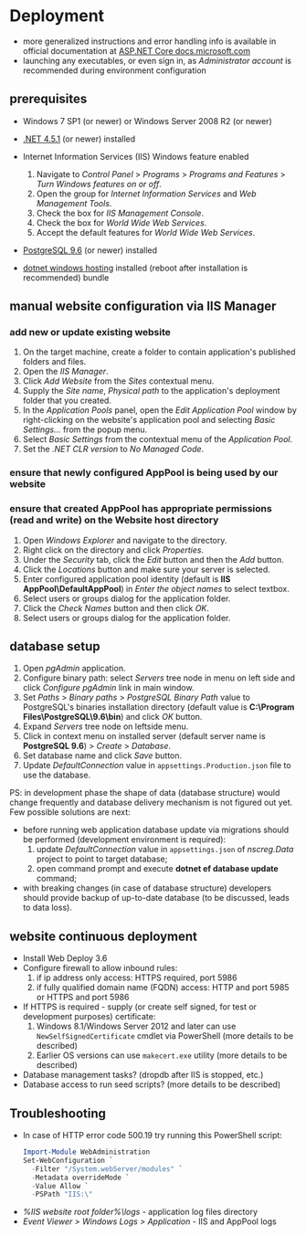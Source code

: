 # Deployment

* more generalized instructions and error handling info is available in official documentation at [ASP.NET Core docs.microsoft.com](https://docs.microsoft.com/en-us/aspnet/core/publishing/iis)
* launching any executables, or even sign in, as _Administrator account_ is recommended during environment configuration

## prerequisites

* Windows 7 SP1 (or newer) or Windows Server 2008 R2 (or newer)

* [.NET 4.5.1](https://www.microsoft.com/en-us/download/details.aspx?id=40773) (or newer) installed

* Internet Information Services (IIS) Windows feature enabled

  1. Navigate to _Control Panel_ > _Programs_ > _Programs and Features_ > _Turn Windows features on or off_.
  1. Open the group for _Internet Information Services_ and _Web Management Tools_.
  1. Check the box for _IIS Management Console_.
  1. Check the box for _World Wide Web Services_.
  1. Accept the default features for _World Wide Web Services_.

* [PostgreSQL 9.6](https://www.enterprisedb.com/downloads/postgres-postgresql-downloads#windows) (or newer) installed

* [dotnet windows hosting](https://aka.ms/dotnetcore_windowshosting_1_1_0) installed (reboot after installation is recommended) bundle

## manual website configuration via IIS Manager

### add new or update existing website

1. On the target machine, create a folder to contain application's published folders and files.
1. Open the _IIS Manager_.
1. Click _Add Website_ from the _Sites_ contextual menu.
1. Supply the _Site name_, _Physical path_ to the application's deployment folder that you created.
1. In the _Application Pools_ panel, open the _Edit Application Pool_ window by right-clicking on the website's application pool and selecting _Basic Settings..._ from the popup menu.
1. Select _Basic Settings_ from the contextual menu of the _Application Pool_.
1. Set the _.NET CLR version_ to _No Managed Code_.

### ensure that newly configured AppPool is being used by our website

### ensure that created AppPool has appropriate permissions (read and write) on the Website host directory

1. Open _Windows Explorer_ and navigate to the directory.
1. Right click on the directory and click _Properties_.
1. Under the _Security_ tab, click the _Edit_ button and then the _Add_ button.
1. Click the _Locations_ button and make sure your server is selected.
1. Enter configured application pool identity (default is **IIS AppPool\DefaultAppPool**) in _Enter the object names_ to select textbox.
1. Select users or groups dialog for the application folder.
1. Click the _Check Names_ button and then click _OK_.
1. Select users or groups dialog for the application folder.

## database setup

1. Open _pgAdmin_ application.
1. Configure binary path: select _Servers_ tree node in menu on left side and click _Configure pgAdmin_ link in main window.
1. Set _Paths_ > _Binary paths_ > _PostgreSQL Binary Path_ value to PostgreSQL's binaries installation directory (default value is **C:\Program Files\PostgreSQL\9.6\bin**) and click _OK_ button.
1. Expand _Servers_ tree node on leftside menu.
1. Click in context menu on installed server (default server name is **PostgreSQL 9.6**) > _Create_ > _Database_.
1. Set database name and click _Save_ button.
1. Update _DefaultConnection_ value in ```appsettings.Production.json``` file to use the database.

PS: in development phase the shape of data (database structure) would change frequently and database delivery mechanism is not figured out yet.
Few possible solutions are next:

* before running web application database update via migrations should be performed (development environment is required):
  1. update _DefaultConnection_ value in ```appsettings.json``` of _nscreg.Data_ project to point to target database;
  1. open command prompt and execute **dotnet ef database update** command;
* with breaking changes (in case of database structure) developers should provide backup of up-to-date database (to be discussed, leads to data loss).

## website continuous deployment

* Install Web Deploy 3.6
* Configure firewall to allow inbound rules:
  1. if ip address only access: HTTPS required, port 5986
  1. if fully qualified domain name (FQDN) access: HTTP and port 5985 or HTTPS and port 5986
* If HTTPS is required - supply (or create self signed, for test or development purposes) certificate:
  1. Windows 8.1/Windows Server 2012 and later can use `NewSelfSignedCertificate` cmdlet via PowerShell (more details to be described)
  1. Earlier OS versions can use `makecert.exe` utility (more details to be described)
* Database management tasks? (dropdb after IIS is stopped, etc.)
* Database access to run seed scripts? (more details to be described)

## Troubleshooting

* In case of HTTP error code 500.19 try running this PowerShell script:
  ```PowerShell
  Import-Module WebAdministration
  Set-WebConfiguration `
    -Filter "/System.webServer/modules" `
    -Metadata overrideMode `
    -Value Allow `
    -PSPath "IIS:\"
  ```
* *%IIS website root folder%\logs* - application log files directory
* *Event Viewer > Windows Logs > Application* - IIS and AppPool logs
